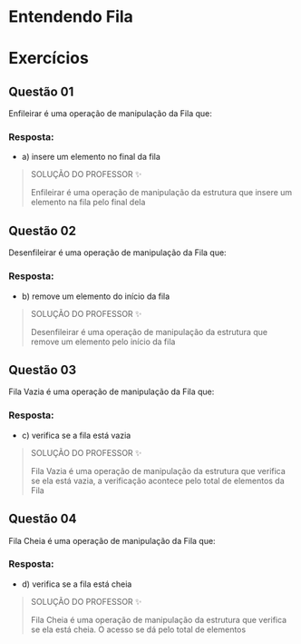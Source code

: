 # Entendendo Fila

# Exercícios


## Questão 01
Enfileirar é uma operação de manipulação da Fila que:

### Resposta:
- a) insere um elemento no final da fila

> SOLUÇÃO DO PROFESSOR ✨
>
> Enfileirar é uma operação de manipulação da estrutura que insere um elemento na fila pelo final dela


## Questão 02
Desenfileirar é uma operação de manipulação da Fila que:

### Resposta:
- b) remove um elemento do início da fila

> SOLUÇÃO DO PROFESSOR ✨
>
> Desenfileirar é uma operação de manipulação da estrutura que remove um elemento pelo início da fila


## Questão 03
Fila Vazia é uma operação de manipulação da Fila que:

### Resposta:
- c) verifica se a fila está vazia

> SOLUÇÃO DO PROFESSOR ✨
>
> Fila Vazia é uma operação de manipulação da estrutura que verifica se ela está vazia, a verificação acontece pelo total de elementos da Fila


## Questão 04
Fila Cheia é uma operação de manipulação da Fila que:

### Resposta:
- d) verifica se a fila está cheia

> SOLUÇÃO DO PROFESSOR ✨
>
> Fila Cheia é uma operação de manipulação da estrutura que verifica se ela está cheia. O acesso se dá pelo total de elementos

